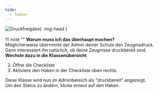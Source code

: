 ```yaml
---
hide:
  - footer
---
```


![Druckfreigabe](../../img/02_Schritt_für_Schritt/druckfreigabe.png){ .img-head }
<br><br>
!!! note ""
    **Warum muss ich das überhaupt machen?**<br>
    Möglicherweise übernimmt der Admin deiner Schule den Zeugnisdruck. Dann interessiert ihn natürlich, ob deine Zeugnisse druckbereit sind. 
<br>
**Wechsle dazu in die Klassenübersicht**

2. Öffne die Checkliste
3. Aktiviere den Haken in der Checkliste oben rechts.

Diese Klasse wird nun im Adminbereich als "druckbereit" angezeigt.<br>
Um den Status zu ändern, klicke erneut auf den Haken.

